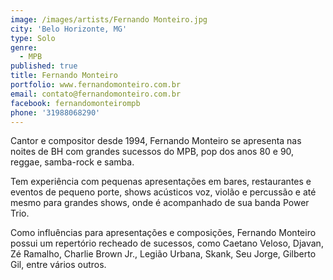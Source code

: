 ```yaml
---
image: /images/artists/Fernando Monteiro.jpg
city: 'Belo Horizonte, MG'
type: Solo
genre:
  - MPB
published: true
title: Fernando Monteiro
portfolio: www.fernandomonteiro.com.br
email: contato@fernandomonteiro.com.br
facebook: fernandomonteirompb
phone: '31988068290'
---
```

Cantor e compositor desde 1994, Fernando Monteiro se apresenta nas noites de BH com grandes sucessos do MPB, pop dos anos 80 e 90, reggae, samba-rock e samba.

Tem experiência com pequenas apresentações em bares, restaurantes e eventos de pequeno porte, shows acústicos voz, violão e percussão e até mesmo para grandes shows, onde é acompanhado de sua banda Power Trio.

Como influências para apresentações e composições, Fernando Monteiro possui um repertório recheado de sucessos, como Caetano Veloso, Djavan, Zé Ramalho, Charlie Brown Jr., Legião Urbana, Skank, Seu Jorge, Gilberto Gil, entre vários outros.